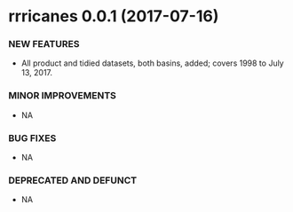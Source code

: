 rrricanes 0.0.1 (2017-07-16)
==================================

### NEW FEATURES

* All product and tidied datasets, both basins, added; covers 1998 to July 13, 2017.

### MINOR IMPROVEMENTS

* NA

### BUG FIXES

* NA

### DEPRECATED AND DEFUNCT

* NA
